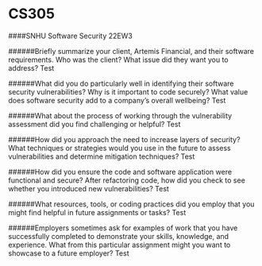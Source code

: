 # CS305
####SNHU Software Security 22EW3

######Briefly summarize your client, Artemis Financial, and their software requirements. Who was the client? What issue did they want you to address?
Test

######What did you do particularly well in identifying their software security vulnerabilities? Why is it important to code securely? What value does software security add to a company’s overall wellbeing?
Test

######What about the process of working through the vulnerability assessment did you find challenging or helpful?
Test

######How did you approach the need to increase layers of security? What techniques or strategies would you use in the future to assess vulnerabilities and determine mitigation techniques?
Test

######How did you ensure the code and software application were functional and secure? After refactoring code, how did you check to see whether you introduced new vulnerabilities?
Test

######What resources, tools, or coding practices did you employ that you might find helpful in future assignments or tasks?
Test

######Employers sometimes ask for examples of work that you have successfully completed to demonstrate your skills, knowledge, and experience. What from this particular assignment might you want to showcase to a future employer?
Test
